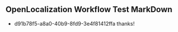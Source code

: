 ## OpenLocalization Workflow Test MarkDown
* d91b78f5-a8a0-40b9-8fd9-3e4f81412ffa thanks!

<!--HONumber=Nov16_HO1-->


